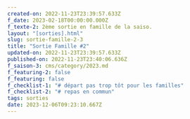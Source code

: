 ```yaml
---
created-on: 2022-11-23T23:39:57.633Z
f_date: 2023-02-18T00:00:00.000Z
f_texte-2: 2ème sortie en famille de la saiso.
layout: "[sorties].html"
slug: sortie-famille-2-3
title: "Sortie Famille #2"
updated-on: 2022-11-23T23:39:57.633Z
published-on: 2022-11-23T23:40:06.636Z
f_saison-3: cms/category/2023.md
f_featuring-2: false
f_featuring: false
f_checklist-1: "# départ pas trop tôt pour les familles"
f_checklist-2: "# repas en commun"
tags: sorties
date: 2023-12-06T09:23:10.667Z
---
```

